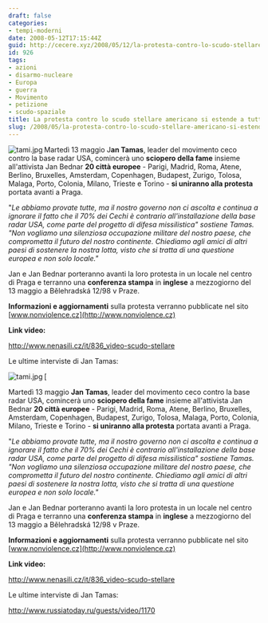 ```yaml
---
draft: false
categories:
- tempi-moderni
date: 2008-05-12T17:15:44Z
guid: http://cecere.xyz/2008/05/12/la-protesta-contro-lo-scudo-stellare-americano-si-estende-a-tutta-leuropa/
id: 926
tags:
- azioni
- disarmo-nucleare
- Europa
- guerra
- Movimento
- petizione
- scudo-spaziale
title: La protesta contro lo scudo stellare americano si estende a tutta l'Europa
slug: /2008/05/la-protesta-contro-lo-scudo-stellare-americano-si-estende-a-tutta-leuropa/
---
```


<img src='http://cecere.xyz/wp-content/uploads/sites/3/2008/05/tami.jpg' alt='tami.jpg' align="left" />Martedì 13 maggio J**an Tamas**, leader del movimento ceco contro la base radar USA, comincerà uno **sciopero della fame** insieme all'attivista Jan Bednar **20 città europee** - Parigi, Madrid, Roma, Atene, Berlino, Bruxelles, Amsterdam, Copenhagen, Budapest, Zurigo, Tolosa, Malaga, Porto, Colonia, Milano, Trieste e Torino - **si uniranno alla protesta** portata avanti a Praga.

"_Le abbiamo provate tutte, ma il nostro governo non ci ascolta e continua a ignorare il fatto che il 70% dei Cechi è contrario all'installazione della base radar USA, come parte del progetto di difesa missilistica" sostiene Tamas. "Non vogliamo una silenziosa occupazione militare del nostro paese, che comprometta il futuro del nostro continente. Chiediamo agli amici di altri paesi di sostenere la nostra lotta, visto che si tratta di una questione europea e non solo locale."_

Jan e Jan Bednar porteranno avanti la loro protesta in un locale nel centro di Praga e terranno una **conferenza stampa** in **inglese** a mezzogiorno del 13 maggio a Bělehradská 12/98 v Praze.

**Informazioni e aggiornamenti** sulla protesta verranno pubblicate nel sito [www.nonviolence.cz](http://www.nonviolence.cz)

**Link video:**
  
<http://www.nenasili.cz/it/836_video-scudo-stellare>

Le ultime interviste di Jan Tamas:
  
[<img src='http://cecere.xyz/wp-content/uploads/sites/3/2008/05/tami.jpg' alt='tami.jpg' align="left" />

Martedì 13 maggio **Jan Tamas**, leader del movimento ceco contro la base radar USA, comincerà uno **sciopero della fame** insieme all'attivista Jan Bednar **20 città europee** - Parigi, Madrid, Roma, Atene, Berlino, Bruxelles, Amsterdam, Copenhagen, Budapest, Zurigo, Tolosa, Malaga, Porto, Colonia, Milano, Trieste e Torino - **si uniranno alla protesta** portata avanti a Praga.

"_Le abbiamo provate tutte, ma il nostro governo non ci ascolta e continua a ignorare il fatto che il 70% dei Cechi è contrario all'installazione della base radar USA, come parte del progetto di difesa missilistica" sostiene Tamas. "Non vogliamo una silenziosa occupazione militare del nostro paese, che comprometta il futuro del nostro continente. Chiediamo agli amici di altri paesi di sostenere la nostra lotta, visto che si tratta di una questione europea e non solo locale."_

Jan e Jan Bednar porteranno avanti la loro protesta in un locale nel centro di Praga e terranno una **conferenza stampa** in **inglese** a mezzogiorno del 13 maggio a Bělehradská 12/98 v Praze.

**Informazioni e aggiornamenti** sulla protesta verranno pubblicate nel sito [www.nonviolence.cz](http://www.nonviolence.cz)

**Link video:**
  
<http://www.nenasili.cz/it/836_video-scudo-stellare>

Le ultime interviste di Jan Tamas:
  
[](http://www.democracynow.org/2008/4/18/no_bases_for_empire_international_activists) 
  
<http://www.russiatoday.ru/guests/video/1170>